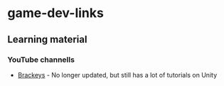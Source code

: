 # game-dev-links


## Learning material

### YouTube channells

- [Brackeys](https://www.youtube.com/c/Brackeys/featured) - No longer updated, but still has a lot of tutorials on Unity
